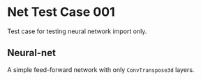 # Net Test Case 001

Test case for testing neural network import only.

## Neural-net

A simple feed-forward network with only `ConvTranspose3d` layers.
